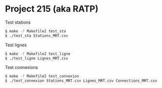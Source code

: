 # Project 215 (aka RATP)


Test stations

``` bash
$ make -f Makefile2 test_sta
$ ./test_sta Stations_MRT.csv 

```

Test lignes

``` bash
$ make -f Makefile2 test_ligne
$ ./test_ligne Lignes_MRT.csv 

```

Test connexions

``` bash
$ make -f Makefile2 test_connexion
$ ./test_connexion Stations_MRT.csv Lignes_MRT.csv Connections_MRT.csv 

```

